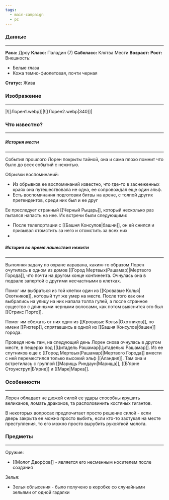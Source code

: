 ```yaml
---
tags:
  - main-campaign
  - pc
---
```

### Данные
---
**Раса:** Дроу
**Класс:** Паладин (7)
**Сабкласс:** Клятва Мести
**Возраст:** 
**Рост:**
Внешность:
- Белые глаза 
- Кожа темно-фиолетовая, почти черная

**Статус:** Жива

### Изображение
---
|![[Лорен1.webp]]|![[Лорен2.webp|340]]|

### Что известно?
---
##### История мести
---
События прошлого Лорен покрыты тайной, она и сама плохо помнит что было до всех событий с нежитью. 

Обрывки воспоминаний:
- Из обрывков ее воспоминаний известно, что где-то в заснеженных краях она путешествовала не одна, ее сопровождал еще один эльф.
- Есть воспоминания подготовки битвы на арене, с толпой других претендентов, среди них был и ее друг

Ее преследует странный [[Черный Рыцарь]], который несколько раз пытался напасть на нее. Их встречи были следующими:
- После телепортации с [[Башня Консулов|башни]], он ей снился и призывал отомстить за него и отомстить за всех них
- 

##### История во время нашествия нежити
---
Выполняя задачу по охране каравана, каким-то образом Лорен очутилась в одном из домов [[Город Мертвых(Рашамар)|Мертвого Города]], что почти на другом конце континента. Очнулась она в подвале запертой с другими несчастными в клетках.

Помог им выбраться из той клетки один из [[Кровавые Колья|Охотников]], который тут же умер на месте.
После того как они выбрались на улицу на них напала толпа гулей, а после странное существо с длинными черными волосами, как потом выяснится это был [[Стрикс Порто]].

Помог им сбежать от них один из [[Кровавые Колья|Охотников]], по имени [[Рихтер]], спрятавшись в одной из [[Башня Консулов|башен]] города.

Проведя ночь там, на следующий день Лорен снова очнулась в другом месте, в пещерах под [[Цитадель Рашамар|Цитаделью Рашамар]]. Из ее спутников еще с [[Город Мертвых(Рашамар)|Мертвого Города]] вмести с ней переместился только высокий эльф [[Аландил]]. Там она и встретилась с группой [[Марищь Риндаун|Марища]], [[Б'ярне Стоунструп|Б'ярне]] и [[Марк|Марка]].

### Особенности
---
Лорен обладает не дюжей силой ее удары способны крушить великанов, ломать драконов, та располовинить костяных гигантов.

В некоторых вопросах предпочитает просто решение силой - если дверь закрыта ее можно просто выбить, если кто-то застукал на месте преступления, то его можно просто вырубить рукояткой молота.

### Предметы
---
Оружие:
- [[Молот Дворфов]] - является его несменным носителем после создания

Зелья:
- Зелья облысения - было получено в коробке со случайными зельями от одной гадалки

